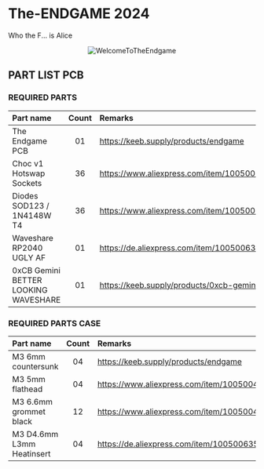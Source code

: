 # The-ENDGAME 2024
Who the F... is Alice

<div align="center">
  <img src="https://github.com/OldMan6955/TheEndgame2024/blob/main/IMAGES/WelcomeToTheEndgame.gif" alt="WelcomeToTheEndgame">
</div>



## PART LIST PCB

### REQUIRED PARTS

| Part name     | Count | Remarks | 
| :------------ | :---: | :------ |
| The Endgame PCB     | 01 | https://keeb.supply/products/endgame |
| Choc v1 Hotswap Sockets      | 36 | https://www.aliexpress.com/item/1005004916925259.html? |
| Diodes SOD123 / 1N4148W T4   | 36 | https://www.aliexpress.com/item/1005004309686841.html?  |
| Waveshare RP2040 UGLY AF     | 01 | https://de.aliexpress.com/item/1005006354505058.html? |
| 0xCB Gemini BETTER LOOKING WAVESHARE  | 01 | https://keeb.supply/products/0xcb-gemini |



### REQUIRED PARTS CASE

| Part name     | Count | Remarks | 
| :------------ | :---: | :------ |
| M3 6mm countersunk     | 04 | https://keeb.supply/products/endgame |
| M3 5mm flathead      | 04 | https://www.aliexpress.com/item/1005004916925259.html? |
| M3 6.6mm grommet black   | 12 | https://www.aliexpress.com/item/1005004309686841.html?  |
| M3 D4.6mm L3mm Heatinsert    | 04 | https://de.aliexpress.com/item/1005006354505058.html? |

